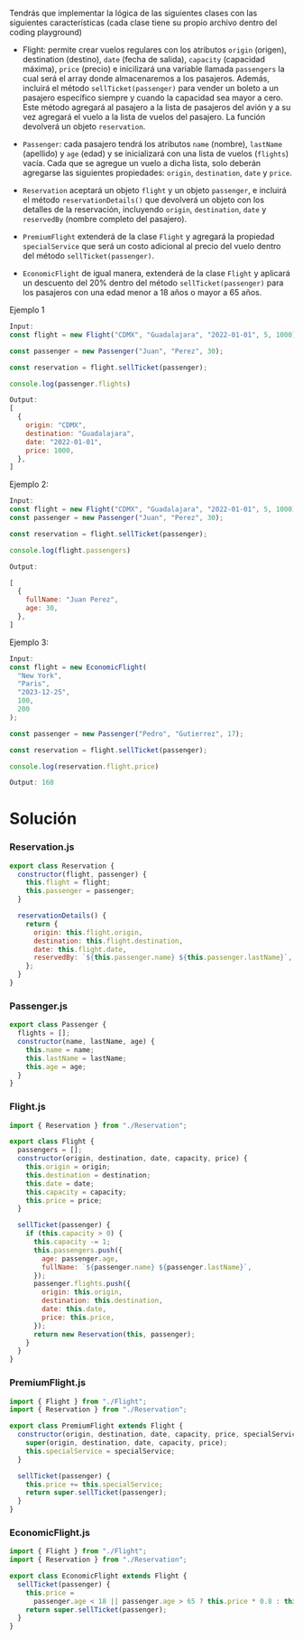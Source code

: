 Tendrás que implementar la lógica de las siguientes clases con las siguientes características (cada clase tiene su propio archivo dentro del coding playground)

- Flight: permite crear vuelos regulares con los atributos `origin` (origen), destination (destino), `date` (fecha de salida), `capacity` (capacidad máxima), `price` (precio) e inicilizará una variable llamada `passengers` la cual será el array donde almacenaremos a los pasajeros. Además, incluirá el método `sellTicket(passenger)` para vender un boleto a un pasajero específico siempre y cuando la capacidad sea mayor a cero. Este método agregará al pasajero a la lista de pasajeros del avión y a su vez agregará el vuelo a la lista de vuelos del pasajero. La función devolverá un objeto `reservation`.

- `Passenger`: cada pasajero tendrá los atributos `name` (nombre), `lastName` (apellido) y `age` (edad) y se inicializará con una lista de vuelos (`flights`) vacía. Cada que se agregue un vuelo a dicha lista, solo deberán agregarse las siguientes propiedades: `origin`, `destination`, `date` y `price`.

- `Reservation` aceptará un objeto `flight` y un objeto `passenger`, e incluirá el método `reservationDetails()` que devolverá un objeto con los detalles de la reservación, incluyendo `origin`, `destination`, `date` y `reservedBy` (nombre completo del pasajero).

- `PremiumFlight` extenderá de la clase `Flight` y agregará la propiedad `specialService` que será un costo adicional al precio del vuelo dentro del método `sellTicket(passenger)`.

- `EconomicFlight` de igual manera, extenderá de la clase `Flight` y aplicará un descuento del 20% dentro del método `sellTicket(passenger)` para los pasajeros con una edad menor a 18 años o mayor a 65 años.

Ejemplo 1

```javascript
Input:
const flight = new Flight("CDMX", "Guadalajara", "2022-01-01", 5, 1000);

const passenger = new Passenger("Juan", "Perez", 30);

const reservation = flight.sellTicket(passenger);

console.log(passenger.flights)

Output:
[
  {
    origin: "CDMX",
    destination: "Guadalajara",
    date: "2022-01-01",
    price: 1000,
  },
]
```

Ejemplo 2:

```javascript
Input:
const flight = new Flight("CDMX", "Guadalajara", "2022-01-01", 5, 1000);
const passenger = new Passenger("Juan", "Perez", 30);

const reservation = flight.sellTicket(passenger);

console.log(flight.passengers)

Output:

[
  {
    fullName: "Juan Perez",
    age: 30,
  },
]
```

Ejemplo 3:

```javascript
Input:
const flight = new EconomicFlight(
  "New York",
  "Paris",
  "2023-12-25",
  100,
  200
);

const passenger = new Passenger("Pedro", "Gutierrez", 17);

const reservation = flight.sellTicket(passenger);

console.log(reservation.flight.price)

Output: 160
```

# Solución

### Reservation.js

```javascript
export class Reservation {
  constructor(flight, passenger) {
    this.flight = flight;
    this.passenger = passenger;
  }

  reservationDetails() {
    return {
      origin: this.flight.origin,
      destination: this.flight.destination,
      date: this.flight.date,
      reservedBy: `${this.passenger.name} ${this.passenger.lastName}`,
    };
  }
}
```

### Passenger.js

```javascript
export class Passenger {
  flights = [];
  constructor(name, lastName, age) {
    this.name = name;
    this.lastName = lastName;
    this.age = age;
  }
}
```

### Flight.js

```javascript
import { Reservation } from "./Reservation";

export class Flight {
  passengers = [];
  constructor(origin, destination, date, capacity, price) {
    this.origin = origin;
    this.destination = destination;
    this.date = date;
    this.capacity = capacity;
    this.price = price;
  }

  sellTicket(passenger) {
    if (this.capacity > 0) {
      this.capacity -= 1;
      this.passengers.push({
        age: passenger.age,
        fullName: `${passenger.name} ${passenger.lastName}`,
      });
      passenger.flights.push({
        origin: this.origin,
        destination: this.destination,
        date: this.date,
        price: this.price,
      });
      return new Reservation(this, passenger);
    }
  }
}
```

### PremiumFlight.js

```javascript
import { Flight } from "./Flight";
import { Reservation } from "./Reservation";

export class PremiumFlight extends Flight {
  constructor(origin, destination, date, capacity, price, specialService) {
    super(origin, destination, date, capacity, price);
    this.specialService = specialService;
  }

  sellTicket(passenger) {
    this.price += this.specialService;
    return super.sellTicket(passenger);
  }
}
```

### EconomicFlight.js

```javascript
import { Flight } from "./Flight";
import { Reservation } from "./Reservation";

export class EconomicFlight extends Flight {
  sellTicket(passenger) {
    this.price =
      passenger.age < 18 || passenger.age > 65 ? this.price * 0.8 : this.price;
    return super.sellTicket(passenger);
  }
}
```
